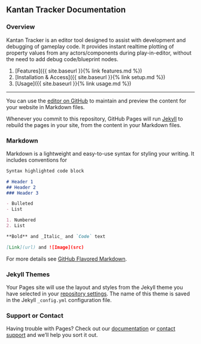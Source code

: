 ## Kantan Tracker Documentation

### Overview
Kantan Tracker is an editor tool designed to assist with development and debugging of gameplay code. It provides instant realtime plotting of property values from any actors/components during play-in-editor, without the need to add debug code/blueprint nodes.

1. [Features]({{ site.baseurl }}{% link features.md %})
2. [Installation & Access]({{ site.baseurl }}{% link setup.md %})
3. [Usage]({{ site.baseurl }}{% link usage.md %})

---------------------------
You can use the [editor on GitHub](https://github.com/kamrann/KantanTrackerDocs/edit/master/index.md) to maintain and preview the content for your website in Markdown files.

Whenever you commit to this repository, GitHub Pages will run [Jekyll](https://jekyllrb.com/) to rebuild the pages in your site, from the content in your Markdown files.

### Markdown

Markdown is a lightweight and easy-to-use syntax for styling your writing. It includes conventions for

```markdown
Syntax highlighted code block

# Header 1
## Header 2
### Header 3

- Bulleted
- List

1. Numbered
2. List

**Bold** and _Italic_ and `Code` text

[Link](url) and ![Image](src)
```

For more details see [GitHub Flavored Markdown](https://guides.github.com/features/mastering-markdown/).

### Jekyll Themes

Your Pages site will use the layout and styles from the Jekyll theme you have selected in your [repository settings](https://github.com/kamrann/KantanTrackerDocs/settings). The name of this theme is saved in the Jekyll `_config.yml` configuration file.

### Support or Contact

Having trouble with Pages? Check out our [documentation](https://help.github.com/categories/github-pages-basics/) or [contact support](https://github.com/contact) and we’ll help you sort it out.
